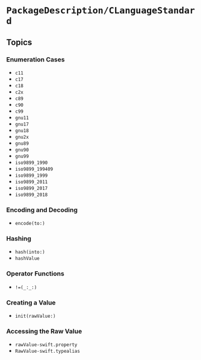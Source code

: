 # ``PackageDescription/CLanguageStandard``

## Topics

### Enumeration Cases

- ``c11``
- ``c17``
- ``c18``
- ``c2x``
- ``c89``
- ``c90``
- ``c99``
- ``gnu11``
- ``gnu17``
- ``gnu18``
- ``gnu2x``
- ``gnu89``
- ``gnu90``
- ``gnu99``
- ``iso9899_1990``
- ``iso9899_199409``
- ``iso9899_1999``
- ``iso9899_2011``
- ``iso9899_2017``
- ``iso9899_2018``

### Encoding and Decoding

- ``encode(to:)``

### Hashing

- ``hash(into:)``
- ``hashValue``

### Operator Functions

- ``!=(_:_:)``

### Creating a Value

- ``init(rawValue:)``

### Accessing the Raw Value

- ``rawValue-swift.property``
- ``RawValue-swift.typealias``
